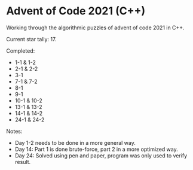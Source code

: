 # Advent of Code 2021 (C++)
Working through the algorithmic puzzles of advent of code 2021 in C++.  

Current star tally: 17.

Completed:
- 1-1 & 1-2
- 2-1 & 2-2
- 3-1
- 7-1 & 7-2
- 8-1
- 9-1
- 10-1 & 10-2
- 13-1 & 13-2
- 14-1 & 14-2
- 24-1 & 24-2

Notes:

- Day 1-2 needs to be done in a more general way.
- Day 14: Part 1 is done brute-force, part 2 in a more optimized way.
- Day 24: Solved using pen and paper, program was only used to verify result.
